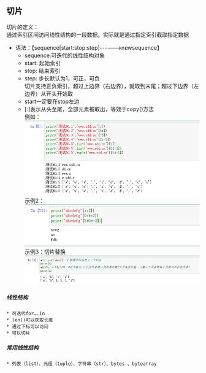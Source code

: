 ## 切片  
切片的定义：  
	通过索引区间访问线性结构的一段数据。实际就是通过指定索引截取指定数据  

* 语法：【sequence[start:stop:step]------>newsequence】
	* sequence:可迭代的线性结构对象
	* start: 起始索引
	* stop: 结束索引
	* step: 步长默认为1，可正，可负  
切片支持正负索引，超过上边界（右边界），就取到末尾；超过下边界（左边界）从开头开始取
	* start一定要在stop左边
	* [:]表示从头至尾，全部元素被取出，等效于copy()方法  
例如：  
 ![切片](https://github.com/1263351411/xdd.github.io/blob/master/img/%E5%88%87%E7%89%8701.png)  
示例2：   
 ![切片](https://github.com/1263351411/xdd.github.io/blob/master/img/%E5%88%87%E7%89%8702.png)  
示例3：切片替换  
 ![切片替换](https://github.com/1263351411/xdd.github.io/blob/master/img/%E5%88%87%E7%89%8703.jpg)  

##### 线性结构
	* 可迭代for….in
	* len()可以获取长度
	* 通过下标可以访问
	* 可以切片
##### 常用线性结构
	* 列表（list）、元组（tuple）、字符串（str）、bytes 、bytearray

